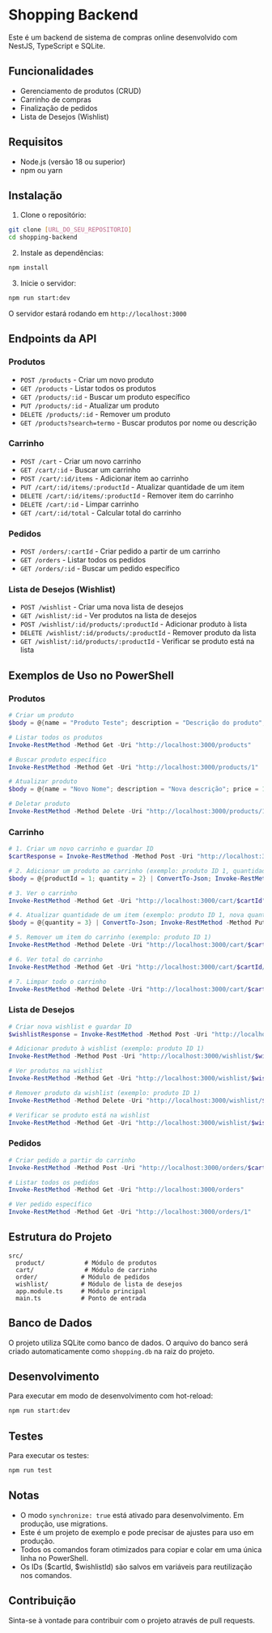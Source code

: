 # Shopping Backend

Este é um backend de sistema de compras online desenvolvido com NestJS, TypeScript e SQLite.

## Funcionalidades

- Gerenciamento de produtos (CRUD)
- Carrinho de compras
- Finalização de pedidos
- Lista de Desejos (Wishlist)

## Requisitos

- Node.js (versão 18 ou superior)
- npm ou yarn

## Instalação

1. Clone o repositório:
```bash
git clone [URL_DO_SEU_REPOSITORIO]
cd shopping-backend
```

2. Instale as dependências:
```bash
npm install
```

3. Inicie o servidor:
```bash
npm run start:dev
```

O servidor estará rodando em `http://localhost:3000`

## Endpoints da API

### Produtos

- `POST /products` - Criar um novo produto
- `GET /products` - Listar todos os produtos
- `GET /products/:id` - Buscar um produto específico
- `PUT /products/:id` - Atualizar um produto
- `DELETE /products/:id` - Remover um produto
- `GET /products?search=termo` - Buscar produtos por nome ou descrição

### Carrinho

- `POST /cart` - Criar um novo carrinho
- `GET /cart/:id` - Buscar um carrinho
- `POST /cart/:id/items` - Adicionar item ao carrinho
- `PUT /cart/:id/items/:productId` - Atualizar quantidade de um item
- `DELETE /cart/:id/items/:productId` - Remover item do carrinho
- `DELETE /cart/:id` - Limpar carrinho
- `GET /cart/:id/total` - Calcular total do carrinho

### Pedidos

- `POST /orders/:cartId` - Criar pedido a partir de um carrinho
- `GET /orders` - Listar todos os pedidos
- `GET /orders/:id` - Buscar um pedido específico

### Lista de Desejos (Wishlist)

- `POST /wishlist` - Criar uma nova lista de desejos
- `GET /wishlist/:id` - Ver produtos na lista de desejos
- `POST /wishlist/:id/products/:productId` - Adicionar produto à lista
- `DELETE /wishlist/:id/products/:productId` - Remover produto da lista
- `GET /wishlist/:id/products/:productId` - Verificar se produto está na lista

## Exemplos de Uso no PowerShell

### Produtos

```powershell
# Criar um produto
$body = @{name = "Produto Teste"; description = "Descrição do produto"; price = 99.99; stock = 10} | ConvertTo-Json; Invoke-RestMethod -Method Post -Uri "http://localhost:3000/products" -Body $body -ContentType "application/json"

# Listar todos os produtos
Invoke-RestMethod -Method Get -Uri "http://localhost:3000/products"

# Buscar produto específico
Invoke-RestMethod -Method Get -Uri "http://localhost:3000/products/1"

# Atualizar produto
$body = @{name = "Novo Nome"; description = "Nova descrição"; price = 149.99; stock = 20} | ConvertTo-Json; Invoke-RestMethod -Method Put -Uri "http://localhost:3000/products/1" -Body $body -ContentType "application/json"

# Deletar produto
Invoke-RestMethod -Method Delete -Uri "http://localhost:3000/products/1"
```

### Carrinho

```powershell
# 1. Criar um novo carrinho e guardar ID
$cartResponse = Invoke-RestMethod -Method Post -Uri "http://localhost:3000/cart"; $cartId = $cartResponse.id

# 2. Adicionar um produto ao carrinho (exemplo: produto ID 1, quantidade 2)
$body = @{productId = 1; quantity = 2} | ConvertTo-Json; Invoke-RestMethod -Method Post -Uri "http://localhost:3000/cart/$cartId/items" -Body $body -ContentType "application/json"

# 3. Ver o carrinho
Invoke-RestMethod -Method Get -Uri "http://localhost:3000/cart/$cartId"

# 4. Atualizar quantidade de um item (exemplo: produto ID 1, nova quantidade 3)
$body = @{quantity = 3} | ConvertTo-Json; Invoke-RestMethod -Method Put -Uri "http://localhost:3000/cart/$cartId/items/1" -Body $body -ContentType "application/json"

# 5. Remover um item do carrinho (exemplo: produto ID 1)
Invoke-RestMethod -Method Delete -Uri "http://localhost:3000/cart/$cartId/items/1"

# 6. Ver total do carrinho
Invoke-RestMethod -Method Get -Uri "http://localhost:3000/cart/$cartId/total"

# 7. Limpar todo o carrinho
Invoke-RestMethod -Method Delete -Uri "http://localhost:3000/cart/$cartId"
```

### Lista de Desejos

```powershell
# Criar nova wishlist e guardar ID
$wishlistResponse = Invoke-RestMethod -Method Post -Uri "http://localhost:3000/wishlist"; $wishlistId = $wishlistResponse.id

# Adicionar produto à wishlist (exemplo: produto ID 1)
Invoke-RestMethod -Method Post -Uri "http://localhost:3000/wishlist/$wishlistId/products/1"

# Ver produtos na wishlist
Invoke-RestMethod -Method Get -Uri "http://localhost:3000/wishlist/$wishlistId"

# Remover produto da wishlist (exemplo: produto ID 1)
Invoke-RestMethod -Method Delete -Uri "http://localhost:3000/wishlist/$wishlistId/products/1"

# Verificar se produto está na wishlist
Invoke-RestMethod -Method Get -Uri "http://localhost:3000/wishlist/$wishlistId/products/1"
```

### Pedidos

```powershell
# Criar pedido a partir do carrinho
Invoke-RestMethod -Method Post -Uri "http://localhost:3000/orders/$cartId"

# Listar todos os pedidos
Invoke-RestMethod -Method Get -Uri "http://localhost:3000/orders"

# Ver pedido específico
Invoke-RestMethod -Method Get -Uri "http://localhost:3000/orders/1"
```

## Estrutura do Projeto

```
src/
  product/           # Módulo de produtos
  cart/              # Módulo de carrinho
  order/            # Módulo de pedidos
  wishlist/         # Módulo de lista de desejos
  app.module.ts     # Módulo principal
  main.ts           # Ponto de entrada
```

## Banco de Dados

O projeto utiliza SQLite como banco de dados. O arquivo do banco será criado automaticamente como `shopping.db` na raiz do projeto.

## Desenvolvimento

Para executar em modo de desenvolvimento com hot-reload:

```bash
npm run start:dev
```

## Testes

Para executar os testes:

```bash
npm run test
```

## Notas

- O modo `synchronize: true` está ativado para desenvolvimento. Em produção, use migrations.
- Este é um projeto de exemplo e pode precisar de ajustes para uso em produção.
- Todos os comandos foram otimizados para copiar e colar em uma única linha no PowerShell.
- Os IDs ($cartId, $wishlistId) são salvos em variáveis para reutilização nos comandos.

## Contribuição

Sinta-se à vontade para contribuir com o projeto através de pull requests.

